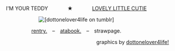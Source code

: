 <p align="center">
  I'M YOUR TEDDY⠀⠀ ⠀ ⠀ ★⠀⠀ ⠀ ⠀ <ins>LOVELY LITTLE CUTIE</ins>
</p>

<p align="center">
  <img src="https://64.media.tumblr.com/2cf9793e0746c1bb1d7064b4f82504a1/fb46aad48f364cda-06/s400x600/f6993af52739f81f4a91259f779a5fd34b2f4c5f.pnj" alt="[dottonelover4life on tumblr]"/>
</p>

<p align="center">
  <a href=https://rentry.co/blameshed)>rentry.</a> ⠀–⠀ <a href=https://shedletsky.atabook.org/)>atabook.</a> ⠀–⠀ strawpage.
</p>

<p align="right">
graphics by <ins>dottonelover4life!</ins>
</p>
